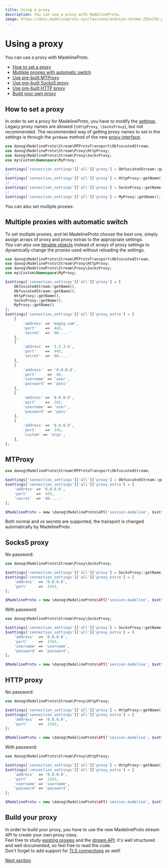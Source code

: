 ```yaml
---
title: Using a proxy
description: You can use a proxy with MadelineProto.
image: https://docs.madelineproto.xyz/favicons/android-chrome-256x256.png
---
```

# Using a proxy

You can use a proxy with MadelineProto.

* [How to set a proxy](#how-to-set-a-proxy)
* [Multiple proxies with automatic switch](#multiple-proxies-with-automatic-switch)
* [Use pre-built MTProxy](#mtproxy)
* [Use pre-built Socks5 proxy](#socks5-proxy)
* [Use pre-built HTTP proxy](#http-proxy)
* [Build your own proxy](#build-your-proxy)


## How to set a proxy

In order to set a proxy for MadelineProto, you have to modify the [settings](SETTINGS.html).  
Legacy proxy names are allowed (`\HttpProxy`, `\SocksProxy`), but not recommended.
The recommended way of getting proxy names to set in the settings is through the `getName` method of the new [proxy interface](#build-your-proxy).  

```php
use danog\MadelineProto\Stream\MTProtoTransport\ObfuscatedStream;
use danog\MadelineProto\Stream\Proxy\HttpProxy;
use danog\MadelineProto\Stream\Proxy\SocksProxy;
use my\Custom\Namespace\MyProxy;

$settings['connection_settings']['all']['proxy'] = ObfuscatedStream::getName();
// ...
$settings['connection_settings']['all']['proxy'] = HttpProxy::getName();
// ...
$settings['connection_settings']['all']['proxy'] = SocksProxy::getName();
// ...
$settings['connection_settings']['all']['proxy'] = MyProxy::getName();
```

You can also set multiple proxies:

## Multiple proxies with automatic switch

To set multiple proxies, and let MadelineProto choose the best one, simply assign arrays of proxy and proxy extras to the appropriate settings.  
You can also use [iterable objects](https://www.php.net/manual/en/class.iterator.php) instead of arrays of proxy settings to dynamically change the proxies used without reloading the settings.  

```php
use danog\MadelineProto\Stream\MTProtoTransport\ObfuscatedStream;
use danog\MadelineProto\Stream\Proxy\HttpProxy;
use danog\MadelineProto\Stream\Proxy\SocksProxy;
use my\Custom\Namespace\MyProxy;

$settings['connection_settings']['all']['proxy'] = [
    ObfuscatedStream::getName(),
    ObfuscatedStream::getName(),
    HttpProxy::getName(),
    SocksProxy::getName(),
    MyProxy::getName()
];
$settings['connection_settings']['all']['proxy_extra'] = [
    [
        'address' => 'magtg.com',
        'port'    =>  443,
        'secret'  => 'dd.....'
    ],
    [
        'address' => '1.2.3.4',
        'port'    =>  443,
        'secret'  => 'dd.....'
    ],
    [
        'address'  => '0.0.0.0',
        'port'     =>  80,
        'username' => 'user',
        'password' => 'pass'
    ],
    [
        'address' => '0.0.0.0',
        'port'    =>  242,
        'username' => 'user',
        'password' => 'pass'
    ],
    [
        'address' => '0.0.0.0',
        'port'    =>  242,
        'custom' => 'args',
    ],
];
```

## MTProxy

```php
use danog\MadelineProto\Stream\MTProtoTransport\ObfuscatedStream;

$settings['connection_settings']['all']['proxy'] = ObfuscatedStream::getName();
$settings['connection_settings']['all']['proxy_extra'] = [
    'address' => '0.0.0.0',
    'port'    =>  443,
    'secret'  => 'dd.....'
];

$MadelineProto = new \danog\MadelineProto\API('session.madeline', $settings);
```

Both normal and `dd` secrets are supported, the transport is changed automatically by MadelineProto.

## Socks5 proxy

No password:

```php
use danog\MadelineProto\Stream\Proxy\SocksProxy;

$settings['connection_settings']['all']['proxy'] = SocksProxy::getName();
$settings['connection_settings']['all']['proxy_extra'] = [
    'address'  => '0.0.0.0',
    'port'     =>  2343,
];

$MadelineProto = new \danog\MadelineProto\API('session.madeline', $settings);
```


With password:

```php
use danog\MadelineProto\Stream\Proxy\SocksProxy;

$settings['connection_settings']['all']['proxy'] = SocksProxy::getName();
$settings['connection_settings']['all']['proxy_extra'] = [
    'address'  => '0.0.0.0',
    'port'     =>  2343,
    'username' => 'username',
    'password' => 'password',
];

$MadelineProto = new \danog\MadelineProto\API('session.madeline', $settings);
```

## HTTP proxy

No password:

```php
use danog\MadelineProto\Stream\Proxy\HttpProxy;

$settings['connection_settings']['all']['proxy'] = HttpProxy::getName();
$settings['connection_settings']['all']['proxy_extra'] = [
    'address'  => '0.0.0.0',
    'port'     =>  2343,
];

$MadelineProto = new \danog\MadelineProto\API('session.madeline', $settings);
```


With password:

```php
use danog\MadelineProto\Stream\Proxy\HttpProxy;

$settings['connection_settings']['all']['proxy'] = HttpProxy::getName();
$settings['connection_settings']['all']['proxy_extra'] = [
    'address'  => '0.0.0.0',
    'port'     =>  2343,
    'username' => 'username',
    'password' => 'password',
];

$MadelineProto = new \danog\MadelineProto\API('session.madeline', $settings);
```


## Build your proxy

In order to build your proxy, you have to use the new MadelineProto stream API to create your own proxy class.  
Feel free to study [existing proxies](https://github.com/danog/MadelineProto/tree/master/src/danog/MadelineProto/Stream/Proxy) and the [stream API](https://github.com/danog/MadelineProto/tree/master/src/danog/MadelineProto/Stream): it's well structured and well documented, so feel free to read the code.  
Don't forget to add support for [TLS connections](https://github.com/danog/MadelineProto/blob/master/src/danog/MadelineProto/Stream/Proxy/SocksProxy.php#L141) as well!  

<a href="https://docs.madelineproto.xyz/docs/ASYNC.html">Next section</a>